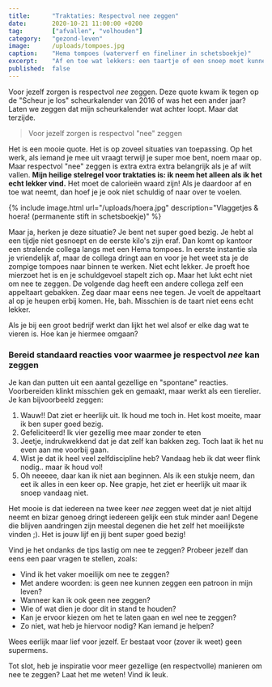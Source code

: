 ```yaml
---
title:      "Traktaties: Respectvol nee zeggen"
date:       2020-10-21 11:00:00 +0200
tag:        ["afvallen", "volhouden"]
category:   "gezond-leven"
image:      /uploads/tompoes.jpg
caption:    "Hema tompoes (waterverf en fineliner in schetsboekje)"
excerpt:    "Af en toe wat lekkers: een taartje of een snoep moet kunnen. Niet te vaak helaas, anders gaan de kilo's er niet vanaf. Het blijft balen dat het zo werkt. Dan kunnen de taartjes en soepjes maar beter rete-lekker zijn. En traktaties die eigenlijk mhah zijn... nee echt ff niet. Zonde van de calorieën! Je ontkomt niet aan nee zeggen. Maar hoe?"
published:  false
---
```


Voor jezelf zorgen is respectvol *nee* zeggen. Deze quote kwam ik tegen op de "Scheur je los" scheurkalender van 2016 of was het een ander jaar? Laten we zeggen dat mijn scheurkalender wat achter loopt. Maar dat terzijde.

> Voor jezelf zorgen is respectvol "nee" zeggen

Het is een mooie quote. Het is op zoveel situaties van toepassing. Op het werk, als iemand je mee uit vraagt terwijl je super moe bent, noem maar op. Maar respectvol "nee" zeggen is extra extra extra belangrijk als je af wilt vallen. **Mijn heilige stelregel voor traktaties is: ik neem het alleen als ik het echt lekker vind.** Het moet de calorieën waard zijn! Als je daardoor af en toe wat neemt, dan hoef je je ook niet schuldig of naar over te voelen.

{% include image.html url="/uploads/hoera.jpg" description="Vlaggetjes & hoera! (permanente stift in schetsboekje)" %}

Maar ja, herken je deze situatie? Je bent net super goed bezig. Je hebt al een tijdje niet gesnoept en de eerste kilo's zijn eraf. Dan komt op kantoor een stralende collega langs met een Hema tompoes. In eerste instantie sla je vriendelijk af, maar de collega dringt aan en voor je het weet sta je de zompige tompoes naar binnen te werken. Niet echt lekker. Je proeft hoe mierzoet het is en je schuldgevoel stapelt zich op. Maar het lukt echt niet om nee te zeggen. De volgende dag heeft een andere collega zelf een appeltaart gebakken. Zeg daar maar eens nee tegen. Je voelt de appeltaart al op je heupen erbij komen. He, bah. Misschien is de taart niet eens echt lekker.

Als je bij een groot bedrijf werkt dan lijkt het wel alsof er elke dag wat te vieren is. Hoe kan je hiermee omgaan?

### Bereid standaard reacties voor waarmee je respectvol *nee* kan zeggen

Je kan dan putten uit een aantal gezellige en "spontane" reacties. Voorbereiden klinkt misschien gek en gemaakt, maar werkt als een tierelier. Je kan bijvoorbeeld zeggen:

1. Wauw!! Dat ziet er heerlijk uit. Ik houd me toch in. Het kost moeite, maar ik ben super goed bezig.
2. Gefeliciteerd! Ik vier gezellig mee maar zonder te eten
3. Jeetje, indrukwekkend dat je dat zelf kan bakken zeg. Toch laat ik het nu even aan me voorbij gaan.
4. Wist je dat ik heel veel zelfdiscipline heb? Vandaag heb ik dat weer flink nodig.. maar ik houd vol!
5. Oh neeeee, daar kan ik niet aan beginnen. Als ik een stukje neem, dan eet ik alles in een keer op. Nee grapje, het ziet er heerlijk uit maar ik snoep vandaag niet.

Het mooie is dat iedereen na twee keer *nee* zeggen weet dat je niet altijd neemt en bizar genoeg dringt iedereen gelijk een stuk minder aan! Degene die blijven aandringen zijn meestal degenen die het zelf het moeilijkste vinden ;). Het is jouw lijf en jij bent super goed bezig!

Vind je het ondanks de tips lastig om nee te zeggen? Probeer jezelf dan eens een paar vragen te stellen, zoals:

- Vind ik het vaker moeilijk om nee te zeggen?
- Met andere woorden: is geen nee kunnen zeggen een patroon in mijn leven?
- Wanneer kan ik ook geen nee zeggen?
- Wie of wat dien je door dit in stand te houden?
- Kan je ervoor kiezen om het te laten gaan en wel nee te zeggen?
- Zo niet, wat heb je hiervoor nodig? Kan iemand je helpen?

Wees eerlijk maar lief voor jezelf. Er bestaat voor (zover ik weet) geen supermens.

Tot slot, heb je inspiratie voor meer gezellige (en respectvolle) manieren om nee te zeggen? Laat het me weten! Vind ik leuk.
